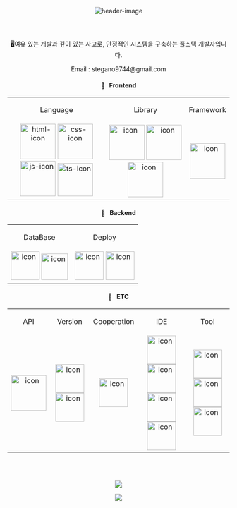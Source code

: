<header>
  <p align="center">
    <img
      alt="header-image"
      src="https://capsule-render.vercel.app/api?&type=waving&color=timeAuto&height=180&section=header&text=Optimal's%20Hub&fontSize=50&animation=fadeIn&fontAlignY=45" />
  </p>
</header>
<main>
  <section>
    <p align='center'>🖥여유 있는 개발과 깊이 있는 사고로, 안정적인 시스템을 구축하는 풀스택 개발자입니다.</p>
    <p align='center'>Email :
      stegano9744@gmail.com</p>
  </section>
  <section>
    <article>
      <h4 align="center">🍚&nbsp;&nbsp;&nbsp;Frontend</h4>
      <table align='center'>
        <tr align="center">
          <td>
            <p>Language</p>
          </td>
          <td>
            <p>Library</p>
          </td>
          <td>
            <p>Framework</p>
          </td>
        </tr>
        <tr align="center">
          <td>
            <img alt="html-icon" height="80" src="https://cdn0.iconfinder.com/data/icons/HTML5/512/HTML_Logo.png"
                 width="80">
            <img alt="css-icon" height="80"
                 src="https://cdn4.iconfinder.com/data/icons/flat-brand-logo-2/512/css3-512.png"
                 width="80">
            <img alt="js-icon" height="80" src="https://techstack-generator.vercel.app/js-icon.svg" width="80">
            <img alt="ts-icon" height="75" src="https://techstack-generator.vercel.app/ts-icon.svg" width="80">
          </td>
          <td>
            <img alt="icon" height="80" src="https://techstack-generator.vercel.app/react-icon.svg" width="80">
            <img alt="icon" height="80" src="https://techstack-generator.vercel.app/redux-icon.svg" width="80">
            <img alt="icon" height="80" src="https://cdn.worldvectorlogo.com/logos/recoil-js.svg" width="80">
          </td>
          <td>
            <img alt="icon" height="80"
                 src="https://cdn3.iconfinder.com/data/icons/teenyicons-solid-vol-2/15/nextjs-512.png"
                 width="80">
          </td>
        </tr>
      </table>
    </article>
    <article>
      <h4 align="center">🍣&nbsp;&nbsp;&nbsp;Backend</h4>
      <table align="center">
        <tr align="center">
          <td><p>DataBase</p></td>
          <td><p>Deploy</p></td>
        </tr>
        <tr align="center">
          <td>
            <img alt="icon" height="65" src="https://techstack-generator.vercel.app/mysql-icon.svg" width="65">
            <img alt="icon" height="60"
                 src="https://upload.wikimedia.org/wikipedia/commons/thumb/f/f9/Antu_mongodb.svg/512px-Antu_mongodb.svg.png?20160706123547"
                 width="60">
          </td>
          <td>
            <img alt="icon" height="65" src="https://techstack-generator.vercel.app/aws-icon.svg" width="65">
            <img alt="icon" height="65"
                 src="https://cdn4.iconfinder.com/data/icons/tabler-vol-2/24/brand-vercel-512.png" width="65">
          </td>
        </tr>
      </table>
    </article>
    <article>
      <h4 align="center">🍱&nbsp;&nbsp;&nbsp;ETC</h4>
      <table align="center">
        <tr align="center">
          <td>
            <p>API</p>
          </td>
          <td>
            <p>Version</p>
          </td>
          <td>
            <p>Cooperation</p>
          </td>
          <td>
            <p>IDE</p>
          </td>
          <td>
            <p>Tool</p>
          </td>
        </tr>
        <tr align="center">
          <td>
            <img alt="icon" height="80" src="https://techstack-generator.vercel.app/restapi-icon.svg" width="80">
          </td>
          <td>
            <img alt="icon" height="65"
                 src="https://cdn3.iconfinder.com/data/icons/social-media-2169/24/social_media_social_media_logo_git-512.png"
                 width="65" />
            <img alt="icon" height="65" src="https://techstack-generator.vercel.app/github-icon.svg" width="65" />
          </td>
          <td>
            <img alt="icon" height="65"
                 src="https://cdn3.iconfinder.com/data/icons/social-media-pack-12/512/Notion-512.png" width="65" />
          </td>
          <td>
            <img alt="icon" height="65"
                 src="https://i.namu.wiki/i/fwrneEj5OITxodWS4WV12YxSVqrqeQhJrkGGGEBbf30w2u1LUmKEgS3bGSshbTR199_N5CjRox6dNxo5dAQtLXVyc-XxJQLv31gqALZkpO19HhTx0WquAbeIhmSu_0Bk4ebqxGMEgdIXNHIj38Hizg.svg"
                 width="65" />
            <img alt="icon" height="65"
                 src="https://miro.medium.com/v2/resize:fit:720/format:webp/1*rCK7fhfY9jb-osA77oaOAQ.png"
                 width="65" />
            <img alt="icon" height="65"
                 src="https://www.qbssoftware.com/image/cache/catalog/Product%20Logos/JetBrains/DATAGRIP-550x550.png"
                 width="65" />
            <img alt="icon" height="65"
                 src="https://upload.wikimedia.org/wikipedia/commons/b/b5/DBeaver_logo.svg"
                 width="65" />
          </td>
          <td>
            <img alt="icon" height="65"
                 src="https://cdn4.iconfinder.com/data/icons/logos-brands-in-colors/3000/figma-logo-512.png"
                 width="65" />
            <img alt="icon" height="65" src="https://techstack-generator.vercel.app/eslint-icon.svg" width="65" />
            <img alt="icon" height="65" src="https://techstack-generator.vercel.app/prettier-icon.svg" width="65" />
          </td>
        </tr>
      </table>
    </article>
  </section>
  <section>
    <br>
    <br>
    <p align='center'>
      <img
        src="https://hits.seeyoufarm.com/api/count/incr/badge.svg?url=https%3A%2F%2Fgithub.com%2Foptimal99%2Fhit-counter&count_bg=%2321A03A&title_bg=%23555555&icon=&icon_color=%23E7E7E7&title=hits&edge_flat=false" />
    </p>
  </section>
</main>
<footer>
  <p align='center'>
    <img src="https://capsule-render.vercel.app/api?type=waving&color=auto&height=100&section=footer" />
  </p>
</footer>
